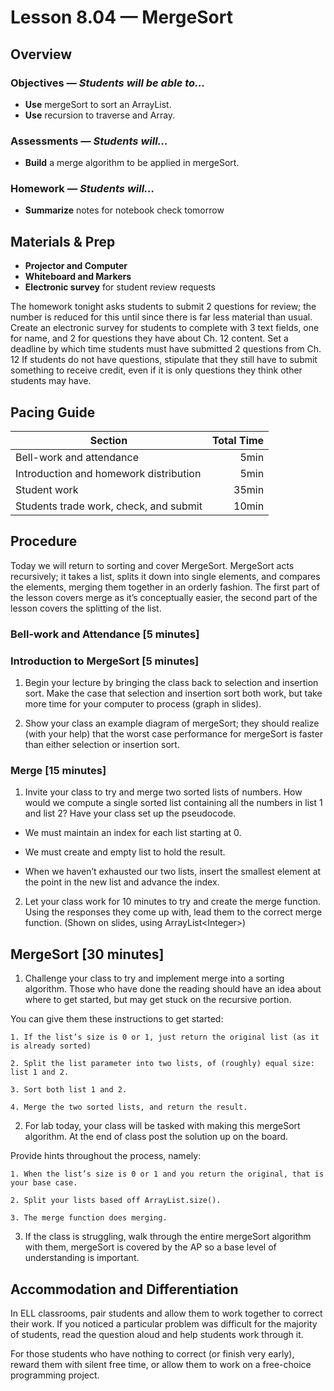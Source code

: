 Lesson 8.04 — MergeSort
====================================================================================================

Overview
--------
### Objectives — _Students will be able to…_
- **Use** mergeSort to sort an ArrayList.
- **Use** recursion to traverse and Array.

### Assessments — _Students will…_
- **Build** a merge algorithm to be applied in mergeSort.

### Homework — _Students will…_
- **Summarize** notes for notebook check tomorrow


Materials & Prep
----------------
- **Projector and Computer**
- **Whiteboard and Markers**
- **Electronic survey** for student review requests

The homework tonight asks students to submit 2 questions for review; the number is reduced for this
until since there is far less material than usual. Create an electronic survey for students to
complete with 3 text fields, one for name, and 2 for questions they have about Ch. 12 content. Set a
deadline by which time students must have submitted 2 questions from Ch. 12 If students do not have
questions, stipulate that they still have to submit something to receive credit, even if it is only
questions they think other students may have.


Pacing Guide
------------
| Section                                | Total Time |
|----------------------------------------|-----------:|
| Bell-work and attendance               |       5min |
| Introduction and homework distribution |       5min |
| Student work                           |      35min |
| Students trade work, check, and submit |      10min |


Procedure
---------
Today we will return to sorting and cover MergeSort. MergeSort acts recursively; it takes a list,
splits it down into single elements, and compares the elements, merging them together in an orderly
fashion. The first part of the lesson covers merge as it’s conceptually easier, the second part of
the lesson covers the splitting of the list.

### Bell-work and Attendance \[5 minutes\]

### Introduction to MergeSort \[5 minutes\]

1. Begin your lecture by bringing the class back to selection and insertion sort. Make the case that
  selection and insertion sort both work, but take more time for your computer to process (graph in
  slides).

2. Show your class an example diagram of mergeSort; they should realize (with your help) that the
  worst case performance for mergeSort is faster than either selection or insertion sort.

### Merge \[15 minutes\]

1. Invite your class to try and merge two sorted lists of numbers. How would we compute a single
  sorted list containing all the numbers in list 1 and list 2? Have your class set up the
  pseudocode.

  - We must maintain an index for each list starting at 0.

  - We must create and empty list to hold the result.

  - When we haven’t exhausted our two lists, insert the smallest element at the point in the new
    list and advance the index.

2. Let your class work for 10 minutes to try and create the merge function. Using the responses they
  come up with, lead them to the correct merge function. (Shown on slides, using
  ArrayList&lt;Integer&gt;)

MergeSort \[30 minutes\]
------------------------

1. Challenge your class to try and implement merge into a sorting algorithm. Those who have done the
  reading should have an idea about where to get started, but may get stuck on the recursive portion.

  You can give them these instructions to get started:

    1. If the list’s size is 0 or 1, just return the original list (as it is already sorted)

    2. Split the list parameter into two lists, of (roughly) equal size: list 1 and 2.

    3. Sort both list 1 and 2.

    4. Merge the two sorted lists, and return the result.

2. For lab today, your class will be tasked with making this mergeSort algorithm. At the end of
  class post the solution up on the board.

  Provide hints throughout the process, namely:

    1. When the list’s size is 0 or 1 and you return the original, that is your base case.

    2. Split your lists based off ArrayList.size().

    3. The merge function does merging.

3. If the class is struggling, walk through the entire mergeSort algorithm with them, mergeSort is
  covered by the AP so a base level of understanding is important.


Accommodation and Differentiation
---------------------------------
In ELL classrooms, pair students and allow them to work together to correct their work. If you
noticed a particular problem was difficult for the majority of students, read the question aloud and
help students work through it.

For those students who have nothing to correct (or finish very early), reward them with silent free
time, or allow them to work on a free-choice programming project.
